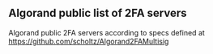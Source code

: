 ## Algorand public list of 2FA servers

Algorand public 2FA servers according to specs defined at https://github.com/scholtz/Algorand2FAMultisig